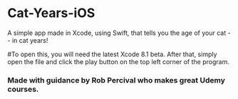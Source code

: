 # Cat-Years-iOS
A simple app made in Xcode, using Swift, that tells you the age of your cat -- in cat years!

#To open this, you will need the latest Xcode 8.1 beta. After that, simply open the file and click the play button on the top left corner of the program.


### Made with guidance by Rob Percival who makes great Udemy courses.
